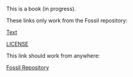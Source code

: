 This is a book (in progress).

These links only work from the Fossil repository:

[Text](/doc/trunk/text/plain.txt)

[LICENSE](/doc/trunk/LICENSE)

This link should work from anywhere:

[Fossil Repository](https://fossrec.com/u/apotheon/c_plain_text)
